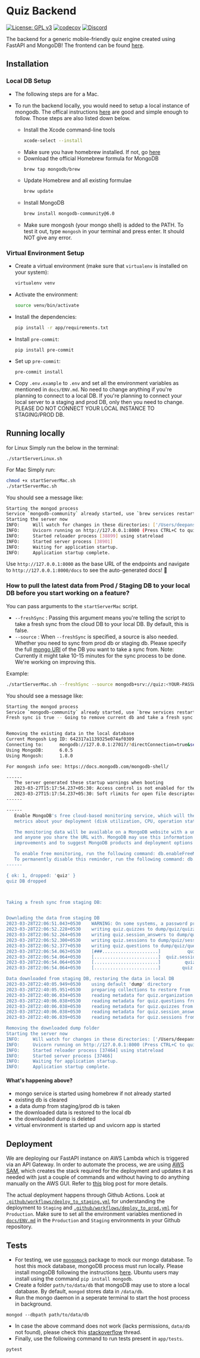 # Quiz Backend


[![License: GPL v3](https://img.shields.io/badge/License-GPLv3-blue.svg)](https://www.gnu.org/licenses/gpl-3.0)
[![codecov](https://codecov.io/gh/avantifellows/quiz-backend/branch/main/graph/badge.svg)](https://codecov.io/gh/avantifellows/quiz-backend)
[![Discord](https://img.shields.io/discord/717975833226248303.svg?label=&logo=discord&logoColor=ffffff&color=7389D8&labelColor=6A7EC2&style=flat-square)](https://discord.gg/29qYD7fZtZ)

The backend for a generic mobile-friendly quiz engine created using FastAPI and MongoDB! The frontend can be found [here](https://github.com/avantifellows/quiz-frontend).

## Installation

### Local DB Setup

- The following steps are for a Mac.
- To run the backend locally, you would need to setup a local instance of mongodb. The offical instructions [here](https://www.mongodb.com/docs/manual/tutorial/install-mongodb-on-os-x/#run-mongodb-community-edition) are good and simple enough to follow. Those steps are also listed down below.

  - Install the Xcode command-line tools
    ```bash
    xcode-select --install
    ```
  - Make sure you have homebrew installed. If not, go [here](https://brew.sh/#install)
  - Download the official Homebrew formula for MongoDB
    ```bash
    brew tap mongodb/brew
    ```
  - Update Homebrew and all existing formulae
    ```bash
    brew update
    ```
  - Install MongoDB
    ```bash
    brew install mongodb-community@6.0
    ```
  - Make sure mongosh (your mongo shell) is added to the PATH. To test it out, type `mongosh` in your terminal and press enter. It should NOT give any error.

### Virtual Environment Setup

- Create a virtual environment (make sure that `virtualenv` is installed on your system):
  ```bash
  virtualenv venv
  ```

- Activate the environment:
  ```bash
  source venv/bin/activate
  ```

- Install the dependencies:
  ```bash
  pip install -r app/requirements.txt
  ```

- Install `pre-commit`:
  ```
  pip install pre-commit
  ```

- Set up `pre-commit`:
  ```
  pre-commit install
  ```

- Copy `.env.example` to `.env` and set all the environment variables as mentioned in `docs/ENV.md`. No need to change anything if you're planning to connect to a local DB. If you're planning to connect your local server to a staging and prod DB, only then you need to change. PLEASE DO NOT CONNECT YOUR LOCAL INSTANCE TO STAGING/PROD DB.

## Running locally
for Linux Simply run the below in the terminal:
```
./startServerLinux.sh
```

For Mac Simply run:

```bash
chmod +x startServerMac.sh
./startServerMac.sh
```

You should see a message like:
```bash
Starting the mongod process
Service `mongodb-community` already started, use `brew services restart mongodb-community` to restart.
Starting the server now
INFO:     Will watch for changes in these directories: ['/Users/deepansh/Documents/Work/repos/quiz-backend/app']
INFO:     Uvicorn running on http://127.0.0.1:8000 (Press CTRL+C to quit)
INFO:     Started reloader process [38899] using statreload
INFO:     Started server process [38901]
INFO:     Waiting for application startup.
INFO:     Application startup complete.
```

Use `http://127.0.0.1:8000` as the base URL of the endpoints and navigate to `http://127.0.0.1:8000/docs` to see the auto-generated docs! :dancer:

### How to pull the latest data from Prod / Staging DB to your local DB before you start working on a feature?


You can pass arguments to the `startServerMac` script.
- `--freshSync` : Passing this argument means you're telling the script to take a fresh sync from the cloud DB to your local DB. By default, this is false.
- `--source` : When `--freshSync` is specified, a source is also needed. Whether you need to sync from prod db or staging db. Please specify the full [mongo URI](https://www.mongodb.com/docs/manual/reference/connection-string/) of the DB you want to take a sync from. Note: Currently it might take 10-15 minutes for the sync process to be done. We're working on improving this.

Example:
```bash
./startServerMac.sh --freshSync --source mongodb+srv://quiz:<YOUR-PASSWORD>@quiz-staging-m10.uocfg.mongodb.net/quiz
```

You should see a message like:
```bash
Starting the mongod process
Service `mongodb-community` already started, use `brew services restart mongodb-community` to restart.
Fresh sync is true -- Going to remove current db and take a fresh sync


Removing the existing data in the local database
Current Mongosh Log ID:	642317a1139325e074af0309
Connecting to:		mongodb://127.0.0.1:27017/?directConnection=true&serverSelectionTimeoutMS=2000&appName=mongosh+1.8.0
Using MongoDB:		6.0.5
Using Mongosh:		1.8.0

For mongosh info see: https://docs.mongodb.com/mongodb-shell/

------
   The server generated these startup warnings when booting
   2023-03-27T15:17:54.237+05:30: Access control is not enabled for the database. Read and write access to data and configuration is unrestricted
   2023-03-27T15:17:54.237+05:30: Soft rlimits for open file descriptors too low
------

------
   Enable MongoDB's free cloud-based monitoring service, which will then receive and display
   metrics about your deployment (disk utilization, CPU, operation statistics, etc).

   The monitoring data will be available on a MongoDB website with a unique URL accessible to you
   and anyone you share the URL with. MongoDB may use this information to make product
   improvements and to suggest MongoDB products and deployment options to you.

   To enable free monitoring, run the following command: db.enableFreeMonitoring()
   To permanently disable this reminder, run the following command: db.disableFreeMonitoring()
------

{ ok: 1, dropped: 'quiz' }
quiz DB dropped



Taking a fresh sync from staging DB:


Downlading the data from staging DB
2023-03-28T22:06:51.043+0530	WARNING: On some systems, a password provided directly in a connection string or using --uri may be visible to system status programs such as `ps` that may be invoked by other users. Consider omitting the password to provide it via stdin, or using the --config option to specify a configuration file with the password.
2023-03-28T22:06:52.228+0530	writing quiz.quizzes to dump/quiz/quizzes.bson
2023-03-28T22:06:52.264+0530	writing quiz.session_answers to dump/quiz/session_answers.bson
2023-03-28T22:06:52.300+0530	writing quiz.sessions to dump/quiz/sessions.bson
2023-03-28T22:06:52.377+0530	writing quiz.questions to dump/quiz/questions.bson
2023-03-28T22:06:54.063+0530	[###.....................]          quiz.quizzes      101/611  (16.5%)
2023-03-28T22:06:54.064+0530	[........................]  quiz.session_answers  101/7868281   (0.0%)
2023-03-28T22:06:54.064+0530	[........................]         quiz.sessions   101/121840   (0.1%)
2023-03-28T22:06:54.064+0530	[........................]        quiz.questions    101/18467   (0.5%)

Data downloaded from staging DB, restoring the data in local DB
2023-03-28T22:40:05.949+0530	using default 'dump' directory
2023-03-28T22:40:05.951+0530	preparing collections to restore from
2023-03-28T22:40:06.034+0530	reading metadata for quiz.organization from dump/quiz/organization.metadata.json
2023-03-28T22:40:06.038+0530	reading metadata for quiz.questions from dump/quiz/questions.metadata.json
2023-03-28T22:40:06.038+0530	reading metadata for quiz.quizzes from dump/quiz/quizzes.metadata.json
2023-03-28T22:40:06.038+0530	reading metadata for quiz.session_answers from dump/quiz/session_answers.metadata.json
2023-03-28T22:40:06.039+0530	reading metadata for quiz.sessions from dump/quiz/sessions.metadata.json

Removing the downloaded dump folder
Starting the server now
INFO:     Will watch for changes in these directories: ['/Users/deepansh/Documents/Work/repos/quiz-backend/app']
INFO:     Uvicorn running on http://127.0.0.1:8000 (Press CTRL+C to quit)
INFO:     Started reloader process [37464] using statreload
INFO:     Started server process [37466]
INFO:     Waiting for application startup.
INFO:     Application startup complete.
```


#### What's happening above?
- mongo service is started using homebrew if not already started
- existing db is cleared
- a data dump from staging/prod db is taken
- the downloaded data is restored to the local db
- the downloaded dump is deleted
- virtual environment is started up and uvicorn app is started

## Deployment

We are deploying our FastAPI instance on AWS Lambda which is triggered via an API Gateway. In order to automate the process, we are using [AWS SAM](https://www.youtube.com/watch?v=tA9IIGR6XFo&ab_channel=JavaHomeCloud), which creates the stack required for the deployment and updates it as needed with just a couple of commands and without having to do anything manually on the AWS GUI. Refer to [this](https://www.eliasbrange.dev/posts/deploy-fastapi-on-aws-part-1-lambda-api-gateway/) blog post for more details.

The actual deployment happens through Github Actions. Look at [`.github/workflows/deploy_to_staging.yml`](.github/workflows/deploy_to_staging.yml) for understanding the deployment to `Staging` and [`.github/workflows/deploy_to_prod.yml`](.github/workflows/deploy_to_prod.yml) for `Production`. Make sure to set all the environment variables mentioned in [`docs/ENV.md`](docs/ENV.md) in the `Production` and `Staging` environments in your Github repository.

## Tests
- For testing, we use [`mongomock`](https://docs.mongoengine.org/guide/mongomock.html) package to mock our mongo database. To host this mock database, mongoDB process must run locally. Please install mongoDB following the instructions [here](https://www.mongodb.com/docs/manual/administration/install-community/). Ubuntu users may install using the command `pip install mongodb`.
- Create a folder `path/to/data/db` that mongoDB may use to store a local database. By default, `mongod` stores data in `/data/db`.
- Run the mongo daemon in a seperate terminal to start the host process in background.
```
mongod --dbpath path/to/data/db
```
- In case the above command does not work (lacks permissions, `data/db` not found), please check this [stackoverflow](https://stackoverflow.com/questions/22862808/mongod-command-not-found-os-x) thread.
- Finally, use the following command to run tests present in `app/tests`.
```
pytest
```
